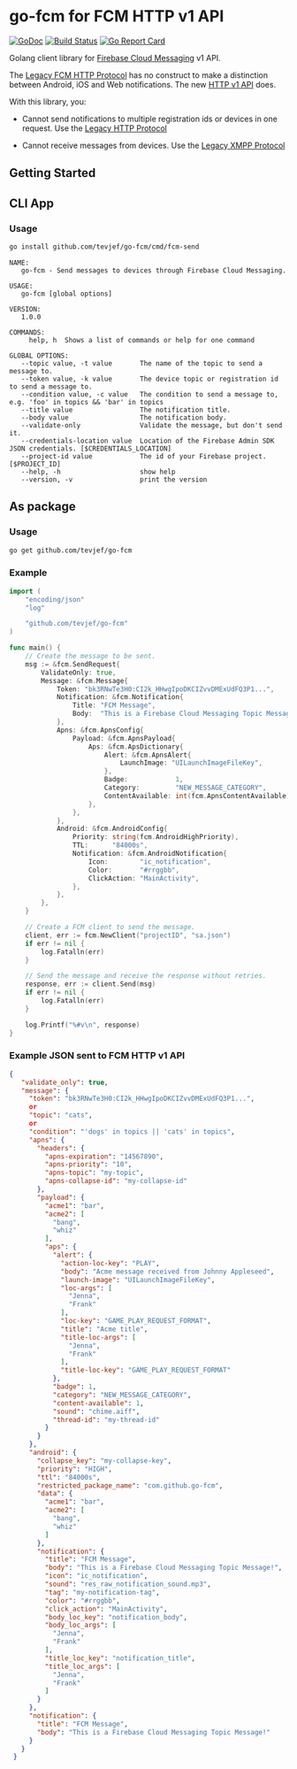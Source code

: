 # go-fcm for FCM HTTP v1 API

[![GoDoc](https://godoc.org/github.com/tevjef/go-fcm?status.svg)](https://godoc.org/github.com/tevjef/go-fcm)
[![Build Status](https://travis-ci.org/tevjef/go-fcm.svg?branch=master)](https://travis-ci.org/tevjef/go-fcm)
[![Go Report Card](https://goreportcard.com/badge/github.com/tevjef/go-fcm)](https://goreportcard.com/report/github.com/tevjef/go-fcm)

Golang client library for [Firebase Cloud Messaging](https://firebase.google.com/docs/cloud-messaging/) v1 API.

The [Legacy FCM HTTP Protocol](https://firebase.google.com/docs/cloud-messaging/http-server-ref) has no construct to make a distinction between Android, iOS and Web notifications. The new [HTTP v1 API](https://firebase.google.com/docs/reference/fcm/rest/v1/projects.messages) does. 

With this library, you:
* Cannot send notifications to multiple registration ids or devices in one request. Use the [Legacy HTTP Protocol](https://firebase.google.com/docs/cloud-messaging/http-server-ref_)

* Cannot receive messages from devices. Use the [Legacy XMPP Protocol](https://firebase.google.com/docs/cloud-messaging/xmpp-server-ref) 

## Getting Started

## CLI App

### Usage

```bash
go install github.com/tevjef/go-fcm/cmd/fcm-send

```

```
NAME:
   go-fcm - Send messages to devices through Firebase Cloud Messaging.

USAGE:
   go-fcm [global options]

VERSION:
   1.0.0

COMMANDS:
     help, h  Shows a list of commands or help for one command

GLOBAL OPTIONS:
   --topic value, -t value       The name of the topic to send a message to.
   --token value, -k value       The device topic or registration id to send a message to.
   --condition value, -c value   The condition to send a message to, e.g. 'foo' in topics && 'bar' in topics
   --title value                 The notification title.
   --body value                  The notification body.
   --validate-only               Validate the message, but don't send it.
   --credentials-location value  Location of the Firebase Admin SDK JSON credentials. [$CREDENTIALS_LOCATION]
   --project-id value            The id of your Firebase project. [$PROJECT_ID]
   --help, -h                    show help
   --version, -v                 print the version
```

## As package

### Usage

```bash
go get github.com/tevjef/go-fcm

```

### Example

```go
import (
	"encoding/json"
	"log"

	"github.com/tevjef/go-fcm"
)

func main() {
	// Create the message to be sent.
	msg := &fcm.SendRequest{
		ValidateOnly: true,
		Message: &fcm.Message{
			Token: "bk3RNwTe3H0:CI2k_HHwgIpoDKCIZvvDMExUdFQ3P1...",
			Notification: &fcm.Notification{
				Title: "FCM Message",
				Body:  "This is a Firebase Cloud Messaging Topic Message!",
			},
			Apns: &fcm.ApnsConfig{
				Payload: &fcm.ApnsPayload{
					Aps: &fcm.ApsDictionary{
						Alert: &fcm.ApnsAlert{
							LaunchImage: "UILaunchImageFileKey",
						},
						Badge:            1,
						Category:         "NEW_MESSAGE_CATEGORY",
						ContentAvailable: int(fcm.ApnsContentAvailable),
					},
				},
			},
			Android: &fcm.AndroidConfig{
				Priority: string(fcm.AndroidHighPriority),
				TTL:      "84000s",
				Notification: &fcm.AndroidNotification{
					Icon:        "ic_notification",
					Color:       "#rrggbb",
					ClickAction: "MainActivity",
				},
			},
		},
	}

	// Create a FCM client to send the message.
	client, err := fcm.NewClient("projectID", "sa.json")
	if err != nil {
		log.Fatalln(err)
	}

	// Send the message and receive the response without retries.
	response, err := client.Send(msg)
	if err != nil {
		log.Fatalln(err)
	}

	log.Printf("%#v\n", response)
}
```

### Example JSON sent to FCM HTTP v1 API

```json
{
   "validate_only": true,
   "message": {
     "token": "bk3RNwTe3H0:CI2k_HHwgIpoDKCIZvvDMExUdFQ3P1...",
     or
     "topic": "cats", 
     or
     "condition": "'dogs' in topics || 'cats' in topics", 
     "apns": {
       "headers": {
         "apns-expiration": "14567890",
         "apns-priority": "10",
         "apns-topic": "my-topic",
         "apns-collapse-id": "my-collapse-id"
       },
       "payload": {
         "acme1": "bar",
         "acme2": [
           "bang",
           "whiz"
         ],
         "aps": {
           "alert": {
             "action-loc-key": "PLAY",
             "body": "Acme message received from Johnny Appleseed",
             "launch-image": "UILaunchImageFileKey",
             "loc-args": [
               "Jenna",
               "Frank"
             ],
             "loc-key": "GAME_PLAY_REQUEST_FORMAT",
             "title": "Acme title",
             "title-loc-args": [
               "Jenna",
               "Frank"
             ],
             "title-loc-key": "GAME_PLAY_REQUEST_FORMAT"
           },
           "badge": 1,
           "category": "NEW_MESSAGE_CATEGORY",
           "content-available": 1,
           "sound": "chime.aiff",
           "thread-id": "my-thread-id"
         }
       }
     },
     "android": {
       "collapse_key": "my-collapse-key",
       "priority": "HIGH",
       "ttl": "84000s",
       "restricted_package_name": "com.github.go-fcm",
       "data": {
         "acme1": "bar",
         "acme2": [
           "bang",
           "whiz"
         ]
       },
       "notification": {
         "title": "FCM Message",
         "body": "This is a Firebase Cloud Messaging Topic Message!",
         "icon": "ic_notification",
         "sound": "res_raw_notification_sound.mp3",
         "tag": "my-notification-tag",
         "color": "#rrggbb",
         "click_action": "MainActivity",
         "body_loc_key": "notification_body",
         "body_loc_args": [
           "Jenna",
           "Frank"
         ],
         "title_loc_key": "notification_title",
         "title_loc_args": [
           "Jenna",
           "Frank"
         ]
       }
     },
     "notification": {
       "title": "FCM Message",
       "body": "This is a Firebase Cloud Messaging Topic Message!"
     }
   }
 }
```
